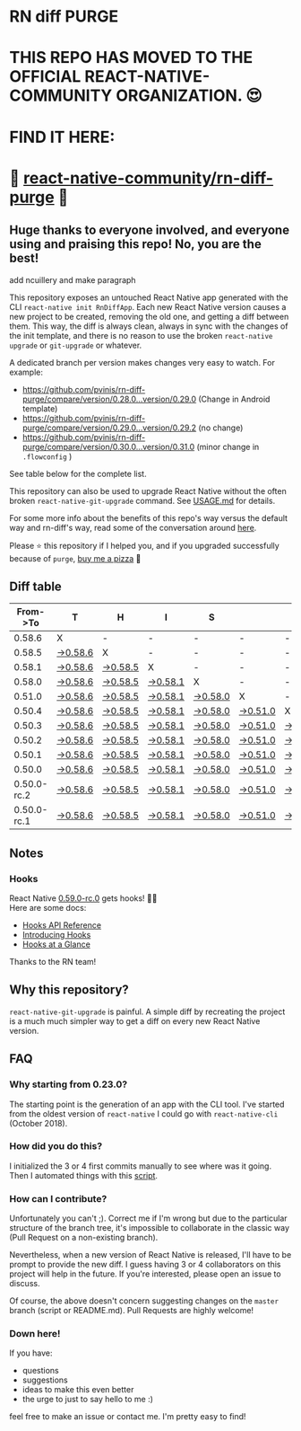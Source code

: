# RN diff PURGE

# THIS REPO HAS MOVED TO THE OFFICIAL REACT-NATIVE-COMMUNITY ORGANIZATION. 😍
# FIND IT HERE:  
# 💪 [react-native-community/rn-diff-purge](https://github.com/react-native-community/rn-diff-purge) 🎉
## Huge thanks to everyone involved, and everyone using and praising this repo! No, you are the best!


 add ncuillery and make paragraph

This repository exposes an untouched React Native app generated with the CLI
`react-native init RnDiffApp`. Each new React Native version causes a new project to be created, removing the old one, and getting a diff between them. This way, the diff is always clean, always in sync with the changes of the init template, and there is no reason to use the broken `react-native upgrade` or `git-upgrade` or whatever.

A dedicated branch per version makes changes very easy
to watch. For example:

* https://github.com/pvinis/rn-diff-purge/compare/version/0.28.0...version/0.29.0
(Change in Android template)
* https://github.com/pvinis/rn-diff-purge/compare/version/0.29.0...version/0.29.2
(no change)
* https://github.com/pvinis/rn-diff-purge/compare/version/0.30.0...version/0.31.0
(minor change in `.flowconfig` )

See table below for the complete list.

This repository can also be used to upgrade React Native without the often broken `react-native-git-upgrade` command.
See [USAGE.md](https://github.com/pvinis/rn-diff-purge/blob/master/USAGE.md) for details.

For some more info about the benefits of this repo's way versus the default way and rn-diff's way, read some of the conversation around [here](https://github.com/react-native-community/discussions-and-proposals/issues/68#issuecomment-452227478).

Please :star: this repository if I helped you, and if you upgraded successfully because of `purge`, [buy me a pizza](https://www.buymeacoffee.com/DGWwHVZ4s) :pizza:

## Diff table

| From->To    | T                                                                                               | H                                                                                               | I                                                                                               | S                                                                                               |                                                                                                 | I                                                                                               | S                                                                                               |                                                                                                 | C                                                                                               | O                                                                                               | O                                                                                                         | L   |
| ----------- | ----------------------------------------------------------------------------------------------- | ----------------------------------------------------------------------------------------------- | ----------------------------------------------------------------------------------------------- | ----------------------------------------------------------------------------------------------- | ----------------------------------------------------------------------------------------------- | ----------------------------------------------------------------------------------------------- | ----------------------------------------------------------------------------------------------- | ----------------------------------------------------------------------------------------------- | ----------------------------------------------------------------------------------------------- | ----------------------------------------------------------------------------------------------- | --------------------------------------------------------------------------------------------------------- | --- |
| 0.58.6      | X                                                                                               | -                                                                                               | -                                                                                               | -                                                                                               | -                                                                                               | -                                                                                               | -                                                                                               | -                                                                                               | -                                                                                               | -                                                                                               | -                                                                                                         | -   |
| 0.58.5      | [->0.58.6](https://github.com/pvinis/rn-diff-purge/compare/version/0.58.5..version/0.58.6)      | X                                                                                               | -                                                                                               | -                                                                                               | -                                                                                               | -                                                                                               | -                                                                                               | -                                                                                               | -                                                                                               | -                                                                                               | -                                                                                                         | -   |
| 0.58.1      | [->0.58.6](https://github.com/pvinis/rn-diff-purge/compare/version/0.58.1..version/0.58.6)      | [->0.58.5](https://github.com/pvinis/rn-diff-purge/compare/version/0.58.1..version/0.58.5)      | X                                                                                               | -                                                                                               | -                                                                                               | -                                                                                               | -                                                                                               | -                                                                                               | -                                                                                               | -                                                                                               | -                                                                                                         | -   |
| 0.58.0      | [->0.58.6](https://github.com/pvinis/rn-diff-purge/compare/version/0.58.0..version/0.58.6)      | [->0.58.5](https://github.com/pvinis/rn-diff-purge/compare/version/0.58.0..version/0.58.5)      | [->0.58.1](https://github.com/pvinis/rn-diff-purge/compare/version/0.58.0..version/0.58.1)      | X                                                                                               | -                                                                                               | -                                                                                               | -                                                                                               | -                                                                                               | -                                                                                               | -                                                                                               | -                                                                                                         | -   |
| 0.51.0      | [->0.58.6](https://github.com/pvinis/rn-diff-purge/compare/version/0.51.0..version/0.58.6)      | [->0.58.5](https://github.com/pvinis/rn-diff-purge/compare/version/0.51.0..version/0.58.5)      | [->0.58.1](https://github.com/pvinis/rn-diff-purge/compare/version/0.51.0..version/0.58.1)      | [->0.58.0](https://github.com/pvinis/rn-diff-purge/compare/version/0.51.0..version/0.58.0)      | X                                                                                               | -                                                                                               | -                                                                                               | -                                                                                               | -                                                                                               | -                                                                                               | -                                                                                                         | -   |
| 0.50.4      | [->0.58.6](https://github.com/pvinis/rn-diff-purge/compare/version/0.50.4..version/0.58.6)      | [->0.58.5](https://github.com/pvinis/rn-diff-purge/compare/version/0.50.4..version/0.58.5)      | [->0.58.1](https://github.com/pvinis/rn-diff-purge/compare/version/0.50.4..version/0.58.1)      | [->0.58.0](https://github.com/pvinis/rn-diff-purge/compare/version/0.50.4..version/0.58.0)      | [->0.51.0](https://github.com/pvinis/rn-diff-purge/compare/version/0.50.4..version/0.51.0)      | X                                                                                               | -                                                                                               | -                                                                                               | -                                                                                               | -                                                                                               | -                                                                                                         | -   |
| 0.50.3      | [->0.58.6](https://github.com/pvinis/rn-diff-purge/compare/version/0.50.3..version/0.58.6)      | [->0.58.5](https://github.com/pvinis/rn-diff-purge/compare/version/0.50.3..version/0.58.5)      | [->0.58.1](https://github.com/pvinis/rn-diff-purge/compare/version/0.50.3..version/0.58.1)      | [->0.58.0](https://github.com/pvinis/rn-diff-purge/compare/version/0.50.3..version/0.58.0)      | [->0.51.0](https://github.com/pvinis/rn-diff-purge/compare/version/0.50.3..version/0.51.0)      | [->0.50.4](https://github.com/pvinis/rn-diff-purge/compare/version/0.50.3..version/0.50.4)      | X                                                                                               | -                                                                                               | -                                                                                               | -                                                                                               | -                                                                                                         | -   |
| 0.50.2      | [->0.58.6](https://github.com/pvinis/rn-diff-purge/compare/version/0.50.2..version/0.58.6)      | [->0.58.5](https://github.com/pvinis/rn-diff-purge/compare/version/0.50.2..version/0.58.5)      | [->0.58.1](https://github.com/pvinis/rn-diff-purge/compare/version/0.50.2..version/0.58.1)      | [->0.58.0](https://github.com/pvinis/rn-diff-purge/compare/version/0.50.2..version/0.58.0)      | [->0.51.0](https://github.com/pvinis/rn-diff-purge/compare/version/0.50.2..version/0.51.0)      | [->0.50.4](https://github.com/pvinis/rn-diff-purge/compare/version/0.50.2..version/0.50.4)      | [->0.50.3](https://github.com/pvinis/rn-diff-purge/compare/version/0.50.2..version/0.50.3)      | X                                                                                               | -                                                                                               | -                                                                                               | -                                                                                                         | -   |
| 0.50.1      | [->0.58.6](https://github.com/pvinis/rn-diff-purge/compare/version/0.50.1..version/0.58.6)      | [->0.58.5](https://github.com/pvinis/rn-diff-purge/compare/version/0.50.1..version/0.58.5)      | [->0.58.1](https://github.com/pvinis/rn-diff-purge/compare/version/0.50.1..version/0.58.1)      | [->0.58.0](https://github.com/pvinis/rn-diff-purge/compare/version/0.50.1..version/0.58.0)      | [->0.51.0](https://github.com/pvinis/rn-diff-purge/compare/version/0.50.1..version/0.51.0)      | [->0.50.4](https://github.com/pvinis/rn-diff-purge/compare/version/0.50.1..version/0.50.4)      | [->0.50.3](https://github.com/pvinis/rn-diff-purge/compare/version/0.50.1..version/0.50.3)      | [->0.50.2](https://github.com/pvinis/rn-diff-purge/compare/version/0.50.1..version/0.50.2)      | X                                                                                               | -                                                                                               | -                                                                                                         | -   |
| 0.50.0      | [->0.58.6](https://github.com/pvinis/rn-diff-purge/compare/version/0.50.0..version/0.58.6)      | [->0.58.5](https://github.com/pvinis/rn-diff-purge/compare/version/0.50.0..version/0.58.5)      | [->0.58.1](https://github.com/pvinis/rn-diff-purge/compare/version/0.50.0..version/0.58.1)      | [->0.58.0](https://github.com/pvinis/rn-diff-purge/compare/version/0.50.0..version/0.58.0)      | [->0.51.0](https://github.com/pvinis/rn-diff-purge/compare/version/0.50.0..version/0.51.0)      | [->0.50.4](https://github.com/pvinis/rn-diff-purge/compare/version/0.50.0..version/0.50.4)      | [->0.50.3](https://github.com/pvinis/rn-diff-purge/compare/version/0.50.0..version/0.50.3)      | [->0.50.2](https://github.com/pvinis/rn-diff-purge/compare/version/0.50.0..version/0.50.2)      | [->0.50.1](https://github.com/pvinis/rn-diff-purge/compare/version/0.50.0..version/0.50.1)      | X                                                                                               | -                                                                                                         | -   |
| 0.50.0-rc.2 | [->0.58.6](https://github.com/pvinis/rn-diff-purge/compare/version/0.50.0-rc.2..version/0.58.6) | [->0.58.5](https://github.com/pvinis/rn-diff-purge/compare/version/0.50.0-rc.2..version/0.58.5) | [->0.58.1](https://github.com/pvinis/rn-diff-purge/compare/version/0.50.0-rc.2..version/0.58.1) | [->0.58.0](https://github.com/pvinis/rn-diff-purge/compare/version/0.50.0-rc.2..version/0.58.0) | [->0.51.0](https://github.com/pvinis/rn-diff-purge/compare/version/0.50.0-rc.2..version/0.51.0) | [->0.50.4](https://github.com/pvinis/rn-diff-purge/compare/version/0.50.0-rc.2..version/0.50.4) | [->0.50.3](https://github.com/pvinis/rn-diff-purge/compare/version/0.50.0-rc.2..version/0.50.3) | [->0.50.2](https://github.com/pvinis/rn-diff-purge/compare/version/0.50.0-rc.2..version/0.50.2) | [->0.50.1](https://github.com/pvinis/rn-diff-purge/compare/version/0.50.0-rc.2..version/0.50.1) | [->0.50.0](https://github.com/pvinis/rn-diff-purge/compare/version/0.50.0-rc.2..version/0.50.0) | X                                                                                                         | -   |
| 0.50.0-rc.1 | [->0.58.6](https://github.com/pvinis/rn-diff-purge/compare/version/0.50.0-rc.1..version/0.58.6) | [->0.58.5](https://github.com/pvinis/rn-diff-purge/compare/version/0.50.0-rc.1..version/0.58.5) | [->0.58.1](https://github.com/pvinis/rn-diff-purge/compare/version/0.50.0-rc.1..version/0.58.1) | [->0.58.0](https://github.com/pvinis/rn-diff-purge/compare/version/0.50.0-rc.1..version/0.58.0) | [->0.51.0](https://github.com/pvinis/rn-diff-purge/compare/version/0.50.0-rc.1..version/0.51.0) | [->0.50.4](https://github.com/pvinis/rn-diff-purge/compare/version/0.50.0-rc.1..version/0.50.4) | [->0.50.3](https://github.com/pvinis/rn-diff-purge/compare/version/0.50.0-rc.1..version/0.50.3) | [->0.50.2](https://github.com/pvinis/rn-diff-purge/compare/version/0.50.0-rc.1..version/0.50.2) | [->0.50.1](https://github.com/pvinis/rn-diff-purge/compare/version/0.50.0-rc.1..version/0.50.1) | [->0.50.0](https://github.com/pvinis/rn-diff-purge/compare/version/0.50.0-rc.1..version/0.50.0) | [->0.50.0-rc.2](https://github.com/pvinis/rn-diff-purge/compare/version/0.50.0-rc.1..version/0.50.0-rc.2) | X   |

## Notes

### Hooks
React Native [0.59.0-rc.0](https://github.com/pvinis/rn-diff-purge#version-changes) gets hooks! 🎉🥳  
Here are some docs:
- [Hooks API Reference](https://reactjs.org/docs/hooks-reference.html)
- [Introducing Hooks](https://reactjs.org/docs/hooks-intro.html)
- [Hooks at a Glance](https://reactjs.org/docs/hooks-overview.html)

Thanks to the RN team!

## Why this repository?
`react-native-git-upgrade` is painful. A simple diff by recreating the project is a much much simpler way to get a diff on every new React Native version.


## FAQ

### Why starting from 0.23.0?

The starting point is the generation of an app with the CLI tool. I've started from the oldest
version of `react-native` I could go with `react-native-cli` (October 2018).

### How did you do this?

I initialized the 3 or 4 first commits manually to see where was it going. Then I automated
things with this [script](https://github.com/pvinis/rn-diff-purge/blob/master/new-version.sh).

### How can I contribute?

Unfortunately you can't ;). Correct me if I'm wrong but due to the particular structure of the
branch tree, it's impossible to collaborate in the classic way (Pull Request on a non-existing
branch).

Nevertheless, when a new version of React Native is released, I'll have to be prompt to provide
the new diff. I guess having 3 or 4 collaborators on this project will help in the future.
If you're interested, please open an issue to discuss.

Of course, the above doesn't concern suggesting changes on the `master` branch (script or
README.md). Pull Requests are highly welcome!


### Down here!

If you have: 
- questions
- suggestions
- ideas to make this even better
- the urge to just to say hello to me :)

feel free to make an issue or contact me. I'm pretty easy to find!
